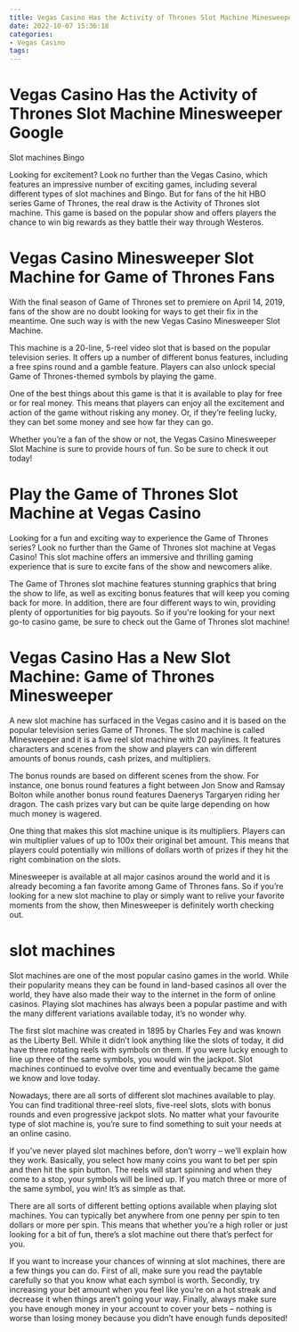 ```yaml
---
title: Vegas Casino Has the Activity of Thrones Slot Machine Minesweeper Google
date: 2022-10-07 15:36:18
categories:
- Vegas Casino
tags:
---
```



#  Vegas Casino Has the Activity of Thrones Slot Machine Minesweeper Google

Slot machines Bingo

Looking for excitement? Look no further than the Vegas Casino, which features an impressive number of exciting games, including several different types of slot machines and Bingo. But for fans of the hit HBO series Game of Thrones, the real draw is the Activity of Thrones slot machine. This game is based on the popular show and offers players the chance to win big rewards as they battle their way through Westeros.

#  Vegas Casino Minesweeper Slot Machine for Game of Thrones Fans

With the final season of Game of Thrones set to premiere on April 14, 2019, fans of the show are no doubt looking for ways to get their fix in the meantime. One such way is with the new Vegas Casino Minesweeper Slot Machine.

This machine is a 20-line, 5-reel video slot that is based on the popular television series. It offers up a number of different bonus features, including a free spins round and a gamble feature. Players can also unlock special Game of Thrones-themed symbols by playing the game.

One of the best things about this game is that it is available to play for free or for real money. This means that players can enjoy all the excitement and action of the game without risking any money. Or, if they’re feeling lucky, they can bet some money and see how far they can go.

Whether you’re a fan of the show or not, the Vegas Casino Minesweeper Slot Machine is sure to provide hours of fun. So be sure to check it out today!

#  Play the Game of Thrones Slot Machine at Vegas Casino

Looking for a fun and exciting way to experience the Game of Thrones series? Look no further than the Game of Thrones slot machine at Vegas Casino! This slot machine offers an immersive and thrilling gaming experience that is sure to excite fans of the show and newcomers alike.

The Game of Thrones slot machine features stunning graphics that bring the show to life, as well as exciting bonus features that will keep you coming back for more. In addition, there are four different ways to win, providing plenty of opportunities for big payouts. So if you're looking for your next go-to casino game, be sure to check out the Game of Thrones slot machine!

#  Vegas Casino Has a New Slot Machine: Game of Thrones Minesweeper

A new slot machine has surfaced in the Vegas casino and it is based on the popular television series Game of Thrones. The slot machine is called Minesweeper and it is a five reel slot machine with 20 paylines. It features characters and scenes from the show and players can win different amounts of bonus rounds, cash prizes, and multipliers.

The bonus rounds are based on different scenes from the show. For instance, one bonus round features a fight between Jon Snow and Ramsay Bolton while another bonus round features Daenerys Targaryen riding her dragon. The cash prizes vary but can be quite large depending on how much money is wagered.

One thing that makes this slot machine unique is its multipliers. Players can win multiplier values of up to 100x their original bet amount. This means that players could potentially win millions of dollars worth of prizes if they hit the right combination on the slots.

Minesweeper is available at all major casinos around the world and it is already becoming a fan favorite among Game of Thrones fans. So if you’re looking for a new slot machine to play or simply want to relive your favorite moments from the show, then Minesweeper is definitely worth checking out.

#  slot machines

Slot machines are one of the most popular casino games in the world. While their popularity means they can be found in land-based casinos all over the world, they have also made their way to the internet in the form of online casinos. Playing slot machines has always been a popular pastime and with the many different variations available today, it’s no wonder why.

The first slot machine was created in 1895 by Charles Fey and was known as the Liberty Bell. While it didn’t look anything like the slots of today, it did have three rotating reels with symbols on them. If you were lucky enough to line up three of the same symbols, you would win the jackpot. Slot machines continued to evolve over time and eventually became the game we know and love today.

Nowadays, there are all sorts of different slot machines available to play. You can find traditional three-reel slots, five-reel slots, slots with bonus rounds and even progressive jackpot slots. No matter what your favourite type of slot machine is, you’re sure to find something to suit your needs at an online casino.

If you’ve never played slot machines before, don’t worry – we’ll explain how they work. Basically, you select how many coins you want to bet per spin and then hit the spin button. The reels will start spinning and when they come to a stop, your symbols will be lined up. If you match three or more of the same symbol, you win! It’s as simple as that.

There are all sorts of different betting options available when playing slot machines. You can typically bet anywhere from one penny per spin to ten dollars or more per spin. This means that whether you’re a high roller or just looking for a bit of fun, there’s a slot machine out there that’s perfect for you.

If you want to increase your chances of winning at slot machines, there are a few things you can do. First of all, make sure you read the paytable carefully so that you know what each symbol is worth. Secondly, try increasing your bet amount when you feel like you’re on a hot streak and decrease it when things aren’t going your way. Finally, always make sure you have enough money in your account to cover your bets – nothing is worse than losing money because you didn’t have enough funds deposited!